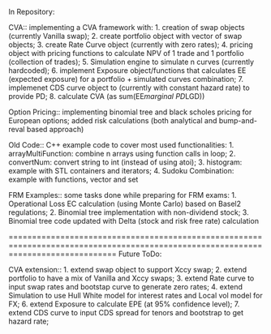 In Repository:

CVA:: implementing a CVA framework with: 1. creation of swap objects (currently Vanilla swap); 2. create portfolio object with vector of swap objects; 3. create Rate Curve object (currently with zero rates); 4. pricing object with pricing functions to calculate NPV of 1 trade and 1 portfolio (collection of trades); 5. Simulation engine to simulate n curves (currently hardcoded); 6. implement Exposure object/functions that calculates EE (expected exposure) for a portfolio + simulated curves combination; 7. implemenet CDS curve object to (currently with constant hazard rate) to provide PD; 8. calculate CVA (as sum(EE*marginal PD*LGD)) 

Option Pricing:: implementing binomial tree and black scholes pricing for European options; added risk calculations (both analytical and bump-and-reval based approach)

Old Code:: C++ example code to cover most used functionalities: 1. arrayMultiFunction: combine n arrays using function calls in loop; 2. convertNum: convert string to int (instead of using atoi); 3. histogram: example with STL containers and iterators; 4. Sudoku Combination: example with functions, vector and set

FRM Examples:: some tasks done while preparing for FRM exams: 1. Operational Loss EC calculation (using Monte Carlo) based on Basel2 regulations; 2. Binomial tree implementation with non-dividend stock; 3. Binomial tree code updated with Delta (stock and risk free rate) calculation

===================================================================================================================================
Future ToDo:

CVA extension:: 1. extend swap object to support Xccy swap; 2. extend portfolio to have a mix of Vanilla and Xccy swaps; 3. extend Rate curve to input swap rates and bootstap curve to generate zero rates; 4. extend Simulation to use Hull White model for interest rates and Local vol model for FX; 6. extend Exposure to calculate EPE (at 95% confidence level); 7. extend CDS curve to input CDS spread for tenors and bootstrap to get hazard rate; 

